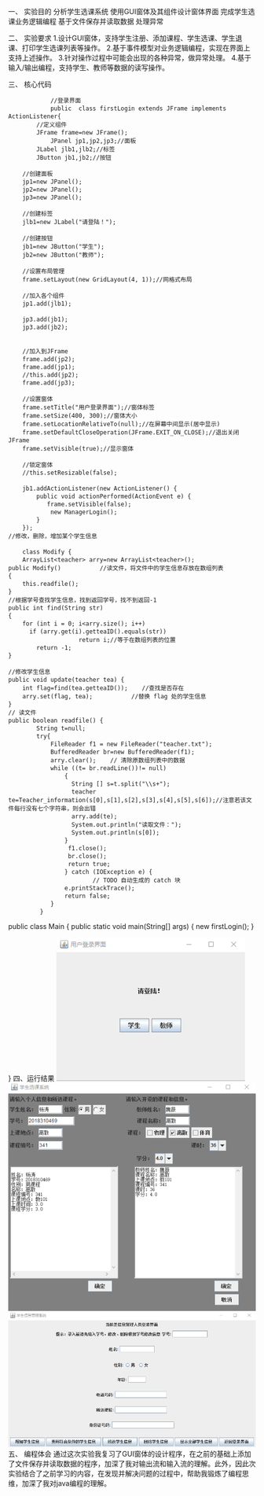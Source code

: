 一、	实验目的
分析学生选课系统
使用GUI窗体及其组件设计窗体界面
完成学生选课业务逻辑编程
基于文件保存并读取数据
处理异常

二、	实验要求
1.设计GUI窗体，支持学生注册、添加课程、学生选课、学生退课、打印学生选课列表等操作。
2.基于事件模型对业务逻辑编程，实现在界面上支持上述操作。
3.针对操作过程中可能会出现的各种异常，做异常处理。
4.基于输入/输出编程，支持学生、教师等数据的读写操作。

三、  核心代码

                //登录界面
                public  class firstLogin extends JFrame implements  ActionListener{
	        //定义组件
	        JFrame frame=new JFrame();
                JPanel jp1,jp2,jp3;//面板
	        JLabel jlb1,jlb2;//标签
	        JButton jb1,jb2;//按钮
	
		//创建面板
		jp1=new JPanel();
		jp2=new JPanel();
		jp3=new JPanel();
		
		//创建标签
		jlb1=new JLabel("请登陆！");
		
		//创建按钮
		jb1=new JButton("学生");
		jb2=new JButton("教师");

		//设置布局管理
		frame.setLayout(new GridLayout(4, 1));//网格式布局
		
		//加入各个组件
		jp1.add(jlb1);
			
		jp3.add(jb1);
		jp3.add(jb2);
		
		
		//加入到JFrame
		frame.add(jp2);
		frame.add(jp1);
		//this.add(jp2);
		frame.add(jp3);
		
		//设置窗体
		frame.setTitle("用户登录界面");//窗体标签
		frame.setSize(400, 300);//窗体大小
		frame.setLocationRelativeTo(null);//在屏幕中间显示(居中显示)
		frame.setDefaultCloseOperation(JFrame.EXIT_ON_CLOSE);//退出关闭JFrame
		frame.setVisible(true);//显示窗体
		
		//锁定窗体
		//this.setResizable(false);
				
		jb1.addActionListener(new ActionListener() {
			public void actionPerformed(ActionEvent e) {
			   frame.setVisible(false);
				new ManagerLogin();
			}
		});
    //修改，删除，增加某个学生信息

        class Modify {
        ArrayList<teacher> arry=new ArrayList<teacher>();  			
	public Modify()           //读文件，将文件中的学生信息存放在数组列表
	{
		this.readfile();
	}
	//根据学号查找学生信息，找到返回学号，找不到返回-1
	public int find(String str) 
	{		
	    for (int i = 0; i<arry.size(); i++)
	      if (arry.get(i).getteaID().equals(str))
						return i;//等于在数组列表的位置
			return -1;
	}	
	
	//修改学生信息
	public void update(teacher tea) {
		int flag=find(tea.getteaID());    //查找是否存在
		arry.set(flag, tea);		   //替换 flag 处的学生信息
	}	
	// 读文件
	public boolean readfile() {					 
			String t=null;
			try{
				FileReader f1 = new FileReader("teacher.txt");
				BufferedReader br=new BufferedReader(f1);				
				arry.clear();    //	清除原数组列表中的数据				
				while ((t= br.readLine())!= null)
					{
					  String [] s=t.split("\\s+");				 
					  teacher te=Teacher_information(s[0],s[1],s[2],s[3],s[4],s[5],s[6]);//注意若该文件每行没有七个字符串，则会出错
					  arry.add(te);
					  System.out.println("读取文件：");
					  System.out.println(s[0]);
					}
				     f1.close();
				     br.close();				     
				     return true;
					} catch (IOException e) {
							// TODO 自动生成的 catch 块
					e.printStackTrace();
					return false;
				}	
		     }
public class Main {
	 public static void main(String[] args) {
			new firstLogin();
		    }

}
四、运行结果
![image](https://github.com/GuiltyInori/java-/blob/master/1.png)
![image](https://github.com/GuiltyInori/java-/blob/master/3.png)
![image](https://github.com/GuiltyInori/java-/blob/master/2.png)
五、  编程体会
通过这次实验我复习了GUI窗体的设计程序，在之前的基础上添加了文件保存并读取数据的程序，加深了我对输出流和输入流的理解。此外，因此次实验结合了之前学习的内容，在发现并解决问题的过程中，帮助我锻炼了编程思维，加深了我对java编程的理解。
